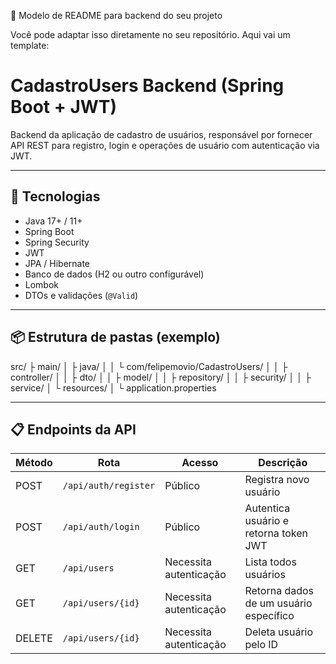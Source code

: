 📝 Modelo de README para backend do seu projeto

Você pode adaptar isso diretamente no seu repositório. Aqui vai um template:

# CadastroUsers Backend (Spring Boot + JWT)

Backend da aplicação de cadastro de usuários, responsável por fornecer API REST para registro, login e operações de usuário com autenticação via JWT.

---

## 🚀 Tecnologias

- Java 17+ / 11+  
- Spring Boot  
- Spring Security  
- JWT  
- JPA / Hibernate  
- Banco de dados (H2 ou outro configurável)  
- Lombok  
- DTOs e validações (`@Valid`)  

---

## 📦 Estrutura de pastas (exemplo)



src/
├ main/
│ ├ java/
│ │ └ com/felipemovio/CadastroUsers/
│ │ ├ controller/
│ │ ├ dto/
│ │ ├ model/
│ │ ├ repository/
│ │ ├ security/
│ │ ├ service/
│ └ resources/
│ └ application.properties


---

## 📋 Endpoints da API

| Método | Rota | Acesso | Descrição |
|--|--|--|--|
| POST | `/api/auth/register` | Público | Registra novo usuário |
| POST | `/api/auth/login` | Público | Autentica usuário e retorna token JWT |
| GET | `/api/users` | Necessita autenticação | Lista todos usuários |
| GET | `/api/users/{id}` | Necessita autenticação | Retorna dados de um usuário específico |
| DELETE | `/api/users/{id}` | Necessita autenticação | Deleta usuário pelo ID |
